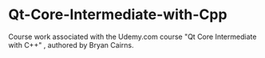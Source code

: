 # Qt-Core-Intermediate-with-Cpp
Course work associated with the Udemy.com course "Qt Core Intermediate with C++" , authored by Bryan Cairns.
